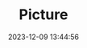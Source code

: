---
weight: 1
images:
- /images/edited/120.jpeg
title: Picture
date: 2023-12-09 13:44:56
tags: [luminarneo,work,ILCE-7M3,24.0,car]
---
